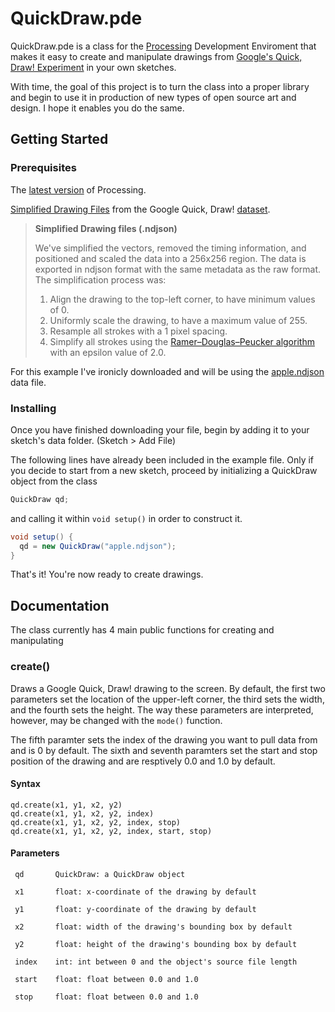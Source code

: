 # QuickDraw.pde
QuickDraw.pde is a class for the [Processing](https://www.procssing.org) Development Enviroment that makes it easy to create and manipulate drawings from [Google's Quick, Draw! Experiment](https://quickdraw.withgoogle.com) in your own sketches. 

With time, the goal of this project is to turn the class into a proper library and begin to use it in production of new types of open source art and design. I hope it enables you do the same.

## Getting Started

### Prerequisites

The [latest version](https://www.processing.org/download/) of Processing.

[Simplified Drawing Files](https://console.cloud.google.com/storage/browser/quickdraw_dataset/full/simplified) from the Google Quick, Draw! [dataset](https://github.com/googlecreativelab/quickdraw-dataset).

>**Simplified Drawing files (.ndjson)**
>
>We've simplified the vectors, removed the timing information, and positioned and scaled the data into a 256x256 region. The data is exported in ndjson format with the same metadata as the raw format. The simplification process was:
>
>1. Align the drawing to the top-left corner, to have minimum values of 0.
>2. Uniformly scale the drawing, to have a maximum value of 255.
>3. Resample all strokes with a 1 pixel spacing.
>4. Simplify all strokes using the [Ramer–Douglas–Peucker algorithm](https://en.wikipedia.org/wiki/Ramer%E2%80%93Douglas%E2%80%93Peucker_algorithm) with an epsilon value of 2.0.

For this example I've ironicly downloaded and will be using the [apple.ndjson](https://storage.googleapis.com/quickdraw_dataset/full/simplified/apple.ndjson) data file.

### Installing


Once you have finished downloading your file, begin by adding it to your sketch's data folder.
(Sketch > Add File)

The following lines have already been included in the example file. Only if you decide to start from a new sketch, proceed by initializing a QuickDraw object from the class
```java
QuickDraw qd;
```
and calling it within `void setup()` in order to construct it.
```java
void setup() {
  qd = new QuickDraw("apple.ndjson");
}
```
That's it! You're now ready to create drawings.

## Documentation

The class currently has 4 main public functions for creating and manipulating

### create()

Draws a Google Quick, Draw! drawing to the screen. By default, the first two parameters set the location of the upper-left corner, the third sets the width, and the fourth sets the height. The way these parameters are interpreted, however, may be changed with the `mode()` function.

The fifth paramter sets the index of the drawing you want to pull data from and is 0 by default. The sixth and seventh paramters set the start and stop position of the drawing and are resptively 0.0 and 1.0 by default.

#### Syntax
```
qd.create(x1, y1, x2, y2)
qd.create(x1, y1, x2, y2, index)
qd.create(x1, y1, x2, y2, index, stop)
qd.create(x1, y1, x2, y2, index, start, stop)
```
#### Parameters
```
 qd       QuickDraw: a QuickDraw object
 
 x1       float: x-coordinate of the drawing by default
 
 y1       float: y-coordinate of the drawing by default
 
 x2       float: width of the drawing's bounding box by default
 
 y2       float: height of the drawing's bounding box by default
 
 index    int: int between 0 and the object's source file length
 
 start    float: float between 0.0 and 1.0
 
 stop     float: float between 0.0 and 1.0
```
### 
